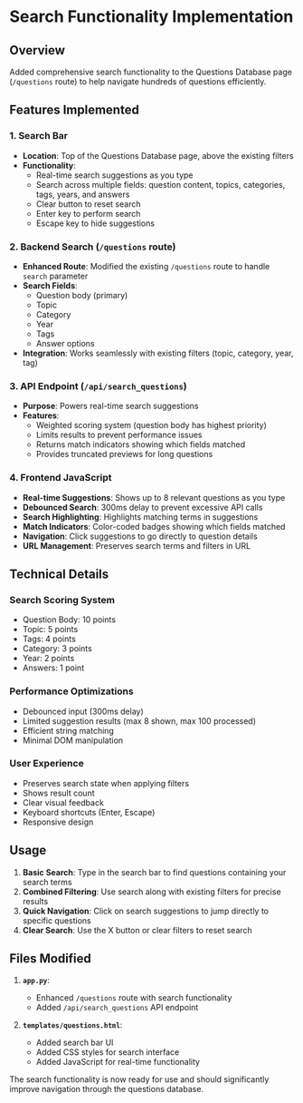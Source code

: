 # Search Functionality Implementation

## Overview

Added comprehensive search functionality to the Questions Database page (`/questions` route) to help navigate hundreds of questions efficiently.

## Features Implemented

### 1. Search Bar
- **Location**: Top of the Questions Database page, above the existing filters
- **Functionality**: 
  - Real-time search suggestions as you type
  - Search across multiple fields: question content, topics, categories, tags, years, and answers
  - Clear button to reset search
  - Enter key to perform search
  - Escape key to hide suggestions

### 2. Backend Search (`/questions` route)
- **Enhanced Route**: Modified the existing `/questions` route to handle `search` parameter
- **Search Fields**: 
  - Question body (primary)
  - Topic
  - Category 
  - Year
  - Tags
  - Answer options
- **Integration**: Works seamlessly with existing filters (topic, category, year, tag)

### 3. API Endpoint (`/api/search_questions`)
- **Purpose**: Powers real-time search suggestions
- **Features**:
  - Weighted scoring system (question body has highest priority)
  - Limits results to prevent performance issues
  - Returns match indicators showing which fields matched
  - Provides truncated previews for long questions

### 4. Frontend JavaScript
- **Real-time Suggestions**: Shows up to 8 relevant questions as you type
- **Debounced Search**: 300ms delay to prevent excessive API calls
- **Search Highlighting**: Highlights matching terms in suggestions
- **Match Indicators**: Color-coded badges showing which fields matched
- **Navigation**: Click suggestions to go directly to question details
- **URL Management**: Preserves search terms and filters in URL

## Technical Details

### Search Scoring System
- Question Body: 10 points
- Topic: 5 points  
- Tags: 4 points
- Category: 3 points
- Year: 2 points
- Answers: 1 point

### Performance Optimizations
- Debounced input (300ms delay)
- Limited suggestion results (max 8 shown, max 100 processed)
- Efficient string matching
- Minimal DOM manipulation

### User Experience
- Preserves search state when applying filters
- Shows result count
- Clear visual feedback
- Keyboard shortcuts (Enter, Escape)
- Responsive design

## Usage

1. **Basic Search**: Type in the search bar to find questions containing your search terms
2. **Combined Filtering**: Use search along with existing filters for precise results  
3. **Quick Navigation**: Click on search suggestions to jump directly to specific questions
4. **Clear Search**: Use the X button or clear filters to reset search

## Files Modified

1. **`app.py`**: 
   - Enhanced `/questions` route with search functionality
   - Added `/api/search_questions` API endpoint

2. **`templates/questions.html`**:
   - Added search bar UI
   - Added CSS styles for search interface
   - Added JavaScript for real-time functionality

The search functionality is now ready for use and should significantly improve navigation through the questions database.
